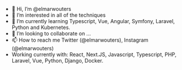 - 👋 Hi, I’m @elmarwouters
- 👀 I’m interested in all of the techniques
- 🌱 I’m currently learning Typescript, Vue, Angular, Symfony, Laravel, Python and Kubernetes.
- 💞️ I’m looking to collaborate on ...
- 📫 How to reach me Twitter (@elmarwouters), Instagram (@elmarwouters)
- Working currently with: React, Next.JS, Javascript, Typescript, PHP, Laravel, Vue, Python, Django, Docker.

<!---
elmarwouters/elmarwouters is a ✨ special ✨ repository because its `README.md` (this file) appears on your GitHub profile.
You can click the Preview link to take a look at your changes.
--->
